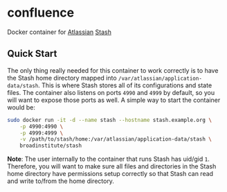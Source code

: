 # confluence

Docker container for [Atlassian][1] [Stash][2]

## Quick Start

The only thing really needed for this container to work correctly is to have the Stash home directory mapped into `/var/atlassian/application-data/stash`.  This is where Stash stores all of its configurations and state files.  The container also listens on ports `4990` and `4999` by default, so you will want to expose those ports as well. A simple way to start the container would be:

```sh
sudo docker run -it -d --name stash --hostname stash.example.org \
    -p 4990:4990 \
    -p 4999:4999 \
    -v /path/to/stash/home:/var/atlassian/application-data/stash \
    broadinstitute/stash
```

**Note**: The user internally to the container that runs Stash has uid/gid `1`.  Therefore, you will want to make sure all files and directories in the Stash home directory have permissions setup correctly so that Stash can read and write to/from the home directory.

[1]: https://www.atlassian.com/ "Atlassian"
[2]: https://www.atlassian.com/software/bitbucket "Stash"
